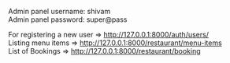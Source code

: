Admin panel username: shivam<br>
Admin panel password: super@pass<br>

For registering a new user  => http://127.0.0.1:8000/auth/users/<br>
Listing menu items => http://127.0.0.1:8000/restaurant/menu-items<br>
List of Bookings => http://127.0.0.1:8000/restaurant/booking<br>
